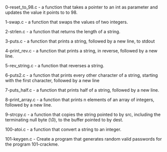 0-reset_to_98.c - a function that takes a pointer to an int as parameter and updates the value it points to to 98.

1-swap.c - a function that swaps the values of two integers.

2-strlen.c -  a function that returns the length of a string.

3-puts.c - a function that prints a string, followed by a new line, to stdout

4-print_rev.c - a function that prints a string, in reverse, followed by a new line.

5-rev_string.c - a function that reverses a string.

6-puts2.c -  a function that prints every other character of a string, starting with the first character, followed by a new line

7-puts_half.c - a function that prints half of a string, followed by a new line.

8-print_array.c - a function that prints n elements of an array of integers, followed by a new line.

9-strcpy.c - a function that copies the string pointed to by src, including the terminating null byte (\0), to the buffer pointed to by dest.

100-atoi.c - a function that convert a string to an integer. 

101-keygen.c - Create a program that generates random valid passwords for the program 101-crackme.


